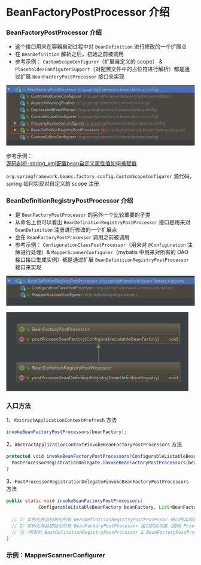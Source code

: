 # BeanFactoryPostProcessor 介绍


### BeanFactoryPostProcessor 介绍
- 这个接口用来在容器启动过程中对 `BeanDefinition` 进行修改的一个扩展点
- 在 `BeanDefinition` 解析之后，初始之前被调用
- 参考示例： `CustomScopeConfigurer`（扩展自定义的 scope） & `PlaceholderConfigurerSupport`（对配置文件中的占位符进行解析）都是通过扩展 `BeanFactoryPostProcessor` 接口来实现

![BeanFactoryPostProcessor 主要实现类](./images/000006.png)

参考示例：  
[源码剖析-spring_xml配置bean自定义属性值如何被赋值](./源码剖析-spring_xml配置bean自定义属性值如何被赋值.md)

`org.springframework.beans.factory.config.CustomScopeConfigurer` 源代码，spring 如何实现对自定义的 scope 注册


### BeanDefinitionRegistryPostProcessor 介绍
- 是 `BeanFactoryPostProcessor` 的另外一个比较重要的子类
- 从命名上也可以看出 `BeanDefinitionRegistryPostProcessor` 接口是用来对 `BeanDefinition` 注册进行修改的一个扩展点
- 会在 `BeanFactoryPostProcessor` 调用之前被调用
- 参考示例： `ConfigurationClassPostProcessor`（用来对 `@Configuration` 注解进行处理）& `MapperScannerConfigurer`（mybatis 中用来对所有的 DAO 接口接口生成实例）都是通过扩展 `BeanDefinitionRegistryPostProcessor` 接口来实现

![BeanDefinitionRegistryPostProcessor 主要实现类](./images/000008.png)

![BeanFactoryPostProcessor & BeanDefinitionRegistryPostProcessor 之间的关系](./images/000007.png)


### 入口方法
1、`AbstractApplicationContext#refresh` 方法
``` java
invokeBeanFactoryPostProcessors(beanFactory);
```
2、`AbstractApplicationContext#invokeBeanFactoryPostProcessors` 方法
``` java
protected void invokeBeanFactoryPostProcessors(ConfigurableListableBeanFactory beanFactory) {
  PostProcessorRegistrationDelegate.invokeBeanFactoryPostProcessors(beanFactory, getBeanFactoryPostProcessors());
}
```
3、`PostProcessorRegistrationDelegate#invokeBeanFactoryPostProcessors` 方法
``` java
public static void invokeBeanFactoryPostProcessors(
			ConfigurableListableBeanFactory beanFactory, List<BeanFactoryPostProcessor> beanFactoryPostProcessors) {

  // 1）实例化并且初始化所有 BeanDefinitionRegistryPostProcessor 接口的实现类 （按照 PriorityOrdered, Ordered, and the rest 顺序调用）
  // 2）实例化并且初始化所有 BeanFactoryPostProcessor 接口的实现类（按照 PriorityOrdered, Ordered, and the rest 顺序调用）
  // 注：所有的 BeanDefinitionRegistryPostProcessor & BeanFactoryPostProcessor 都会在这里被提前实例化（beanFactory.getBean）
}

```



### 示例：MapperScannerConfigurer
